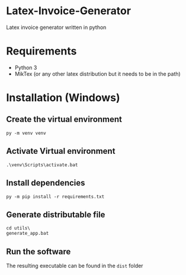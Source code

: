 # Latex-Invoice-Generator
Latex invoice generator written in python

# Requirements
* Python 3
* MikTex (or any other latex distribution but it needs to be in the path)

# Installation (Windows)

## Create the virtual environment

`py -m venv venv`

## Activate Virtual environment

`.\venv\Scripts\activate.bat`

## Install dependencies

`py -m pip install -r requirements.txt`

## Generate distributable file

```
cd utils\
generate_app.bat
```

## Run the software

The resulting executable can be found in the `dist` folder
